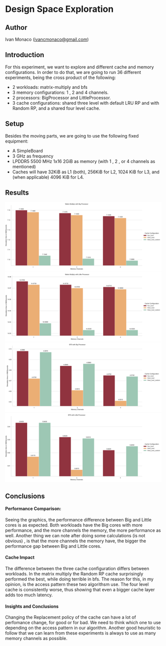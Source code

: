 # Design Space Exploration

## Author

Ivan Monaco (ivancmonaco@gmail.com)

## Introduction

For this experiment, we want to explore and different cache and memory configurations. In order to do that, we are going to run 36 different experiments, being the cross product of the following:

- 2 workloads: matrix-multiply and bfs
- 3 memory configurations: 1 , 2 and 4 channels.
- 2 processors: BigProcessor and LittleProcessor.
- 3 cache configurations: shared three level with default LRU RP and with Random RP, and a shared four level cache.

## Setup

Besides the moving parts, we are going to use the following fixed equipment:

- A SimpleBoard
- 3 GHz as frequency
- LPDDR5 5500 MHz 1x16 2GiB as memory (with 1 , 2 , or 4 channels as mentioned)
- Caches will have 32KiB as L1 (both), 256KiB for L2, 1024 KiB for L3, and (when applicable) 4096 KiB for L4.

## Results

![Matrix Multiply with Big Processor](./imgs/hw2/Figure_1.png)
![Matrix Multiply with Little Processor](./imgs/hw2/Figure_2.png)
![BFS with Big Processor](./imgs/hw2/Figure_3.png)
![BFS with Little Processor](./imgs/hw2/Figure_4.png)

## Conclusions

#### Performance Comparison:

Seeing the graphics, the performance difference between Big and Little cores is as expected. Both workloads have the Big cores with more performance, and the more channels the memory, the more performance as well.
Another thing we can note after doing some calculations (is not obvious) , is that the more channels the memory have, the bigger the performance gap between Big and Little cores.

#### Cache Impact

The difference between the three cache configuration differs between workloads. In the matrix multiply the Random RP cache surprisingly performed the best, while doing terrible in bfs. The reason for this, in my opinion, is the access pattern these two algorithsm use.
The four level cache is consistently worse, thus showing that even a bigger cache layer adds too much latency.

#### Insights and Conclusions

Changing the Replacement policy of the cache can have a lot of perfomance change, for good or for bad. We need to think which one to use depending on the access pattern in our algorithm.
Another good heuristic to follow that we can learn from these experiments is always to use as many memory channels as possible.
